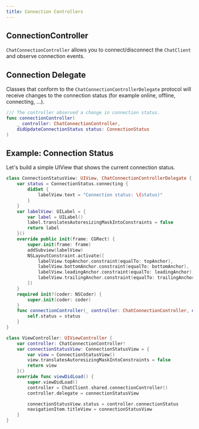 ```yaml
---
title: Connection Controllers
---
```


## ConnectionController

`ChatConnectionController` allows you to connect/disconnect the `ChatClient` and observe connection events.

## Connection Delegate

Classes that conform to the `ChatConnectionControllerDelegate` protocol will receive changes to the connection status (for example online, offline, connecting, ...).

```swift
/// The controller observed a change in connection status.
func connectionController(
    _ controller: ChatConnectionController,
    didUpdateConnectionStatus status: ConnectionStatus
)
```

## Example: Connection Status

Let's build a simple UIView that shows the current connection status.

```swift
class ConnectionStatusView: UIView, ChatConnectionControllerDelegate {
    var status = ConnectionStatus.connecting {
        didSet {
            labelView.text = "Connection status: \(status)"
        }
    }
    var labelView: UILabel = {
        var label = UILabel()
        label.translatesAutoresizingMaskIntoConstraints = false
        return label
    }()
    override public init(frame: CGRect) {
        super.init(frame: frame)
        addSubview(labelView)
        NSLayoutConstraint.activate([
            labelView.topAnchor.constraint(equalTo: topAnchor),
            labelView.bottomAnchor.constraint(equalTo: bottomAnchor),
            labelView.leadingAnchor.constraint(equalTo: leadingAnchor),
            labelView.trailingAnchor.constraint(equalTo: trailingAnchor)
        ])
    }
    required init?(coder: NSCoder) {
        super.init(coder: coder)
    }
    func connectionController(_ controller: ChatConnectionController, didUpdateConnectionStatus status: ConnectionStatus) {
        self.status = status
    }
}

class ViewController: UIViewController {
    var controller: ChatConnectionController!
    var connectionStatusView: ConnectionStatusView = {
        var view = ConnectionStatusView()
        view.translatesAutoresizingMaskIntoConstraints = false
        return view
    }()
    override func viewDidLoad() {
        super.viewDidLoad()
        controller = ChatClient.shared.connectionController()
        controller.delegate = connectionStatusView

        connectionStatusView.status = controller.connectionStatus
        navigationItem.titleView = connectionStatusView
    }
}
```
